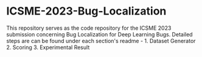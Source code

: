 # ICSME-2023-Bug-Localization
This repository serves as the code repository for the ICSME 2023 submission concerning Bug Localization for Deep Learning Bugs. Detailed steps are can be found under each section's readme - 1. Dataset Generator 2. Scoring 3. Experimental Result



